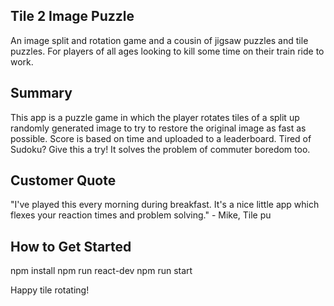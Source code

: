 ## Tile 2 Image Puzzle ##
  An image split and rotation game and a cousin of jigsaw puzzles and tile puzzles.
  For players of all ages looking to kill some time on their train ride to work.

## Summary ##
This app is a puzzle game in which the player rotates tiles of a split up randomly generated image to try to restore the original image as fast as possible. Score is based on time and uploaded to a leaderboard. Tired of Sudoku? Give this a try! It solves the problem of commuter boredom too.

## Customer Quote ##
"I've played this every morning during breakfast. It's a nice little app which flexes your reaction times and problem solving." - Mike, Tile pu

## How to Get Started ##
  npm install
  npm run react-dev
  npm run start

Happy tile rotating!